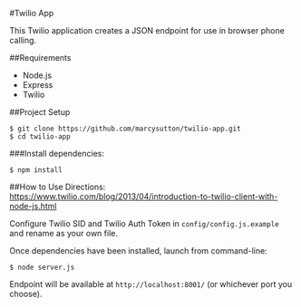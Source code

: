 #Twilio App

This Twilio application creates a JSON endpoint for use in browser phone calling.

##Requirements

* Node.js
* Express
* Twilio

##Project Setup
```
$ git clone https://github.com/marcysutton/twilio-app.git
$ cd twilio-app
```

###Install dependencies:
```
$ npm install
```

##How to Use
Directions: https://www.twilio.com/blog/2013/04/introduction-to-twilio-client-with-node-js.html

Configure Twilio SID and Twilio Auth Token in `config/config.js.example` and rename as your own file.

Once dependencies have been installed, launch from command-line:

```
$ node server.js
```

Endpoint will be available at `http://localhost:8001/` (or whichever port you choose).
